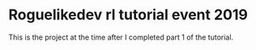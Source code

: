 # Roguelikedev rl tutorial event 2019

This is the project at the time after I completed part 1 of the tutorial.

